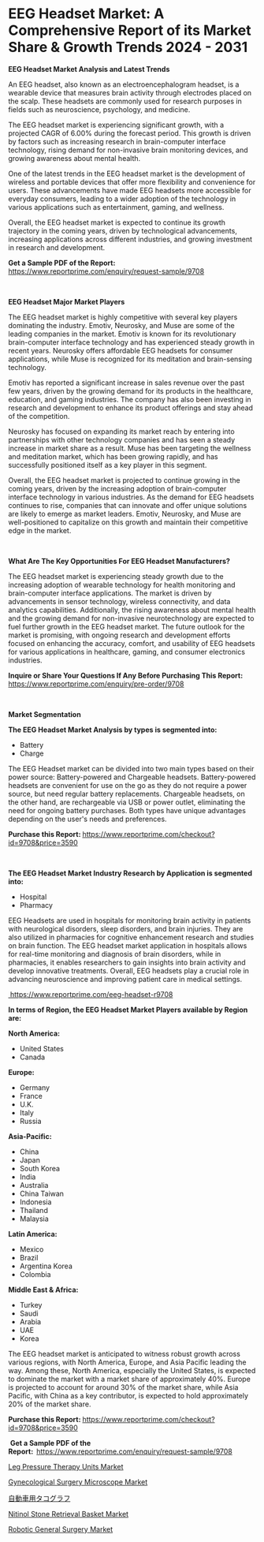 <p><h1>EEG Headset Market: A Comprehensive Report of its Market Share & Growth Trends 2024 - 2031</h1></p><p><strong>EEG Headset Market Analysis and Latest Trends</strong></p>
<p><p>An EEG headset, also known as an electroencephalogram headset, is a wearable device that measures brain activity through electrodes placed on the scalp. These headsets are commonly used for research purposes in fields such as neuroscience, psychology, and medicine.</p><p>The EEG headset market is experiencing significant growth, with a projected CAGR of 6.00% during the forecast period. This growth is driven by factors such as increasing research in brain-computer interface technology, rising demand for non-invasive brain monitoring devices, and growing awareness about mental health.</p><p>One of the latest trends in the EEG headset market is the development of wireless and portable devices that offer more flexibility and convenience for users. These advancements have made EEG headsets more accessible for everyday consumers, leading to a wider adoption of the technology in various applications such as entertainment, gaming, and wellness.</p><p>Overall, the EEG headset market is expected to continue its growth trajectory in the coming years, driven by technological advancements, increasing applications across different industries, and growing investment in research and development.</p></p>
<p><strong>Get a Sample PDF of the Report:&nbsp;</strong> <a href="https://www.reportprime.com/enquiry/request-sample/9708">https://www.reportprime.com/enquiry/request-sample/9708</a></p>
<p>&nbsp;</p>
<p><strong>EEG Headset Major Market Players</strong></p>
<p><p>The EEG headset market is highly competitive with several key players dominating the industry. Emotiv, Neurosky, and Muse are some of the leading companies in the market. Emotiv is known for its revolutionary brain-computer interface technology and has experienced steady growth in recent years. Neurosky offers affordable EEG headsets for consumer applications, while Muse is recognized for its meditation and brain-sensing technology.</p><p>Emotiv has reported a significant increase in sales revenue over the past few years, driven by the growing demand for its products in the healthcare, education, and gaming industries. The company has also been investing in research and development to enhance its product offerings and stay ahead of the competition.</p><p>Neurosky has focused on expanding its market reach by entering into partnerships with other technology companies and has seen a steady increase in market share as a result. Muse has been targeting the wellness and meditation market, which has been growing rapidly, and has successfully positioned itself as a key player in this segment.</p><p>Overall, the EEG headset market is projected to continue growing in the coming years, driven by the increasing adoption of brain-computer interface technology in various industries. As the demand for EEG headsets continues to rise, companies that can innovate and offer unique solutions are likely to emerge as market leaders. Emotiv, Neurosky, and Muse are well-positioned to capitalize on this growth and maintain their competitive edge in the market.</p></p>
<p>&nbsp;</p>
<p><strong>What Are The Key Opportunities For EEG Headset Manufacturers?</strong></p>
<p><p>The EEG headset market is experiencing steady growth due to the increasing adoption of wearable technology for health monitoring and brain-computer interface applications. The market is driven by advancements in sensor technology, wireless connectivity, and data analytics capabilities. Additionally, the rising awareness about mental health and the growing demand for non-invasive neurotechnology are expected to fuel further growth in the EEG headset market. The future outlook for the market is promising, with ongoing research and development efforts focused on enhancing the accuracy, comfort, and usability of EEG headsets for various applications in healthcare, gaming, and consumer electronics industries.</p></p>
<p><strong>Inquire or Share Your Questions If Any Before Purchasing This Report:</strong> <a href="https://www.reportprime.com/enquiry/pre-order/9708">https://www.reportprime.com/enquiry/pre-order/9708</a></p>
<p>&nbsp;</p>
<p><strong>Market Segmentation</strong></p>
<p><strong>The EEG Headset Market Analysis by types is segmented into:</strong></p>
<p><ul><li>Battery</li><li>Charge</li></ul></p>
<p><p>The EEG Headset market can be divided into two main types based on their power source: Battery-powered and Chargeable headsets. Battery-powered headsets are convenient for use on the go as they do not require a power source, but need regular battery replacements. Chargeable headsets, on the other hand, are rechargeable via USB or power outlet, eliminating the need for ongoing battery purchases. Both types have unique advantages depending on the user's needs and preferences.</p></p>
<p><strong>Purchase this Report:&nbsp;</strong><a href="https://www.reportprime.com/checkout?id=9708&price=3590">https://www.reportprime.com/checkout?id=9708&price=3590</a></p>
<p>&nbsp;</p>
<p><strong>The EEG Headset Market Industry Research by Application is segmented into:</strong></p>
<p><ul><li>Hospital</li><li>Pharmacy</li></ul></p>
<p><p>EEG Headsets are used in hospitals for monitoring brain activity in patients with neurological disorders, sleep disorders, and brain injuries. They are also utilized in pharmacies for cognitive enhancement research and studies on brain function. The EEG headset market application in hospitals allows for real-time monitoring and diagnosis of brain disorders, while in pharmacies, it enables researchers to gain insights into brain activity and develop innovative treatments. Overall, EEG headsets play a crucial role in advancing neuroscience and improving patient care in medical settings.</p></p>
<p><a href="https://www.reportprime.com/eeg-headset-r9708">&nbsp;https://www.reportprime.com/eeg-headset-r9708</a></p>
<p><strong>In terms of Region, the EEG Headset Market Players available by Region are:</strong></p>
<p>
    <p> <strong> North America: </strong>
        <ul>
            <li>United States</li>
            <li>Canada</li>
        </ul>
        </p> 
    <p> <strong> Europe: </strong>
        <ul>
            <li>Germany</li>
            <li>France</li>
            <li>U.K.</li>
            <li>Italy</li>
            <li>Russia</li>
        </ul>
        </p> 
    <p> <strong> Asia-Pacific: </strong>
        <ul>
            <li>China</li>
            <li>Japan</li>
            <li>South Korea</li>
            <li>India</li>
            <li>Australia</li>
            <li>China Taiwan</li>
            <li>Indonesia</li>
            <li>Thailand</li>
            <li>Malaysia</li>
        </ul>
        </p> 
    <p> <strong> Latin America: </strong>
        <ul>
            <li>Mexico</li>
            <li>Brazil</li>
            <li>Argentina Korea</li>
            <li>Colombia</li>
        </ul>
        </p> 
    <p> <strong> Middle East & Africa: </strong>
        <ul>
            <li>Turkey</li>
            <li>Saudi</li>
            <li>Arabia</li>
            <li>UAE</li>
            <li>Korea</li>
        </ul>
    </p>
    </p>
<p><p>The EEG headset market is anticipated to witness robust growth across various regions, with North America, Europe, and Asia Pacific leading the way. Among these, North America, especially the United States, is expected to dominate the market with a market share of approximately 40%. Europe is projected to account for around 30% of the market share, while Asia Pacific, with China as a key contributor, is expected to hold approximately 20% of the market share.</p></p>
<p><strong>Purchase this Report: </strong><a href="https://www.reportprime.com/checkout?id=9708&price=3590">https://www.reportprime.com/checkout?id=9708&price=3590</a></p>
<p>&nbsp;<strong>Get a Sample PDF of the Report:&nbsp;&nbsp;</strong><a href="https://www.reportprime.com/enquiry/request-sample/9708">https://www.reportprime.com/enquiry/request-sample/9708</a></p>
<p><strong></strong></p>
<p><p><a href="https://medium.com/@ransomohns/leg-pressure-therapy-units-market-a-global-and-regional-analysis-2024-2031-24f3acdb4d4e">Leg Pressure Therapy Units Market</a></p><p><a href="https://medium.com/@valroy852472024/global-gynecological-surgery-microscope-market-focus-on-product-type-high-end-mid-and-low-range-f68f5f2c416f">Gynecological Surgery Microscope Market</a></p><p><a href="https://github.com/laurenreichert/Market-Research-Report-List-3/blob/main/766462685610.md">自動車用タコグラフ</a></p><p><a href="https://github.com/nandosuryapratama/Market-Research-Report-List-2/blob/main/nitinol-stone-retrieval-basket-market.md">Nitinol Stone Retrieval Basket Market</a></p><p><a href="https://github.com/rionkhanvai01/Market-Research-Report-List-2/blob/main/robotic-general-surgery-market.md">Robotic General Surgery Market</a></p></p>